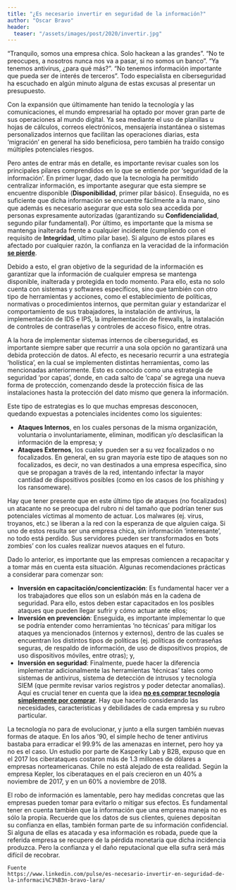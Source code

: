 ```yaml
---
title: "¿Es necesario invertir en seguridad de la información?"
author: "Oscar Bravo"
header: 
  teaser: "/assets/images/post/2020/invertir.jpg"
---
```


“Tranquilo, somos una empresa chica. Solo hackean a las grandes”. “No te preocupes, a nosotros nunca nos va a pasar, si no somos un banco”. “Ya tenemos antivirus, ¿para qué más?”. “No tenemos información importante que pueda ser de interés de terceros”. Todo especialista en ciberseguridad ha escuchado en algún minuto alguna de estas excusas al presentar un presupuesto.

Con la expansión que últimamente han tenido la tecnología y las comunicaciones, el mundo empresarial ha optado por mover gran parte de sus operaciones al mundo digital. Ya sea mediante el uso de planillas u hojas de cálculos, correos electrónicos, mensajería instantánea o sistemas personalizados internos que facilitan las operaciones diarias, esta ‘migración’ en general ha sido beneficiosa, pero también ha traído consigo múltiples potenciales riesgos.

Pero antes de entrar más en detalle, es importante revisar cuales son los principales pilares comprendidos en lo que se entiende por ‘seguridad de la información’. En primer lugar, dado que la tecnología ha permitido centralizar información, es importante asegurar que esta siempre se encuentre disponible (**Disponibilidad**, primer pilar básico). Enseguida, no es suficiente que dicha información se encuentre fácilmente a la mano, sino que además es necesario asegurar que esta solo sea accedida por personas expresamente autorizadas (garantizando su **Confidencialidad**, segundo pilar fundamental). Por último, es importante que la misma se mantenga inalterada frente a cualquier incidente (cumpliendo con el requisito de **Integridad**, ultimo pilar base). Si alguno de estos pilares es afectado por cualquier razón, la confianza en la veracidad de la información <u>**se pierde**</u>.

Debido a esto, el gran objetivo de la seguridad de la información es garantizar que la información de cualquier empresa se mantenga disponible, inalterada y protegida en todo momento. Para ello, esta no solo cuenta con sistemas y softwares específicos, sino que también con otro tipo de herramientas y acciones, como el establecimiento de políticas, normativas o procedimientos internos, que permitan guiar y estandarizar el comportamiento de sus trabajadores, la instalación de antivirus, la implementación de IDS e IPS, la implementación de firewalls, la instalación de controles de contraseñas y controles de acceso físico, entre otras.

A la hora de implementar sistemas internos de ciberseguridad, es importante siempre saber que recurrir a una sola opción no garantizará una debida protección de datos. Al efecto, es necesario recurrir a una estrategia ‘holística’, en la cual se implementen distintas herramientas, como las mencionadas anteriormente. Esto es conocido como una estrategia de seguridad ‘por capas’, donde, en cada salto de ‘capa’ se agrega una nueva forma de protección, comenzando desde la protección física de las instalaciones hasta la protección del dato mismo que genera la información.

Este tipo de estrategias es lo que muchas empresas desconocen, quedando expuestas a potenciales incidentes como los siguientes:

- **Ataques Internos**, en los cuales personas de la misma organización, voluntaria o involuntariamente, eliminan, modifican y/o desclasifican la información de la empresa; y
- **Ataques Externos**, los cuales pueden ser a su vez focalizados o no focalizados. En general, en su gran mayoría este tipo de ataques son no focalizados, es decir, no van destinados a una empresa específica, sino que se propagan a través de la red, intentando infectar la mayor cantidad de dispositivos posibles (como en los casos de los phishing y los ransomeware).

Hay que tener presente que en este último tipo de ataques (no focalizados) un atacante no se preocupa del rubro ni del tamaño que podrían tener sus potenciales víctimas al momento de actuar. Los malwares (ej. virus, troyanos, etc.) se liberan a la red con la esperanza de que alguien caiga. Si uno de estos resulta ser una empresa chica, sin información ‘interesante’, no todo está perdido. Sus servidores pueden ser transformados en ‘bots zombies’ con los cuales realizar nuevos ataques en el futuro.

Dado lo anterior, es importante que las empresas comiencen a recapacitar y a tomar más en cuenta esta situación. Algunas recomendaciones prácticas a considerar para comenzar son:

- **Inversión en capacitación/concientización**: Es fundamental hacer ver a los trabajadores que ellos son un eslabón más en la cadena de seguridad. Para ello, estos deben estar capacitados en los posibles ataques que pueden llegar sufrir y cómo actuar ante ellos;
- **Inversión en prevención**: Enseguida, es importante implementar lo que se podría entender como herramientas ‘no técnicas’ para mitigar los ataques ya mencionados (internos y externos), dentro de las cuales se encuentran los distintos tipos de políticas (ej. políticas de contraseñas seguras, de respaldo de información, de uso de dispositivos propios, de uso dispositivos móviles, entre otras); y,
- **Inversión en seguridad**: Finalmente, puede hacer la diferencia implementar adicionalmente las herramientas ‘técnicas’ tales como sistemas de antivirus, sistema de detección de intrusos y tecnología SIEM (que permite revisar varios registros y poder detectar anomalías). Aquí es crucial tener en cuenta que la idea <u>**no es comprar tecnología simplemente por comprar**</u>. Hay que hacerlo considerando las necesidades, características y debilidades de cada empresa y su rubro particular.

La tecnología no para de evolucionar, y junto a ella surgen también nuevas formas de ataque. En los años ’90, el simple hecho de tener antivirus bastaba para erradicar el 99.9% de las amenazas en internet, pero hoy ya no es el caso. Un estudio por parte de Kasperky Lab y B2B, expuso que en el 2017 los ciberataques costaron más de 1.3 millones de dólares a empresas norteamericanas. Chile no está alejado de esta realidad. Según la empresa Kepler, los ciberataques en el país crecieron en un 40% a noviembre de 2017, y en un 60% a noviembre de 2018.

El robo de información es lamentable, pero hay medidas concretas que las empresas pueden tomar para evitarlo o mitigar sus efectos. Es fundamental tener en cuenta también que la información que una empresa maneja no es sólo la propia. Recuerde que los datos de sus clientes, quienes depositan su confianza en ellas, también forman parte de su información confidencial. Si alguna de ellas es atacada y esa información es robada, puede que la referida empresa se recupere de la pérdida monetaria que dicha incidencia produzca. Pero la confianza y el daño reputacional que ella sufra será más difícil de recobrar.

    Fuente
    https://www.linkedin.com/pulse/es-necesario-invertir-en-seguridad-de-la-informaci%C3%B3n-bravo-lara/

